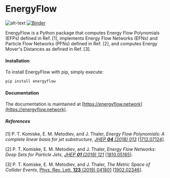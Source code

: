 # EnergyFlow
![alt-text](https://travis-ci.org/pkomiske/EnergyFlow.svg?branch=master "Travis-CI Build Status")
[![Binder](https://mybinder.org/badge_logo.svg)](https://mybinder.org/v2/gh/pkomiske/EnergyFlow/master)

EnergyFlow is a Python package that computes Energy Flow Polynomials (EFPs) defined in Ref. [1], implements Energy Flow Networks (EFNs) and Particle Flow Networks (PFNs) defined in Ref. [2], and computes Energy Mover's Distances as defined in Ref. [3].

#### Installation

To install EnergyFlow with pip, simply execute:
```sh
pip install energyflow
```

#### Documentation

The documentation is maintained at [https://energyflow.network](https://energyflow.network).

##### References

[1] P. T. Komiske, E. M. Metodiev, and J. Thaler, _Energy Flow Polynomials: A complete linear basis for jet substructure_, _[JHEP __04__ (2018) 013](https://doi.org/10.1007/JHEP04(2018)013)_ [[1712.07124](https://arxiv.org/abs/1712.07124)].

[2] P. T. Komiske, E. M. Metodiev, and J. Thaler, _Energy Flow Networks: Deep Sets for Particle Jets_, _[JHEP __01__ (2019) 121](https://doi.org/10.1007/JHEP01(2019)121)_ [[1810.05165](https://arxiv.org/abs/1810.05165)].

[3] P. T. Komiske, E. M. Metodiev, and J. Thaler, _The Metric Space of Collider Events_, [Phys. Rev. Lett. __123__ (2019) 041801](https://doi.org/10.1103/PhysRevLett.123.041801) [[1902.02346](https://arxiv.org/abs/1902.02346)].
